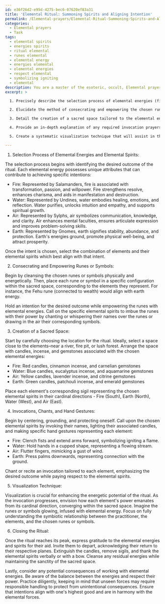 ```yaml
---
id: e36f26d2-e95d-4275-bec6-07620ef83a31
title: 'Elemental Ritual: Summoning Spirits and Aligning Intention'
permalink: /Elemental-prayers/Elemental-Ritual-Summoning-Spirits-and-Aligning-Intention/
categories:
  - Elemental prayers
  - Task
tags:
  - elemental spirits
  - energies spirits
  - ritual elemental
  - runes elemental
  - elemental energy
  - energies elemental
  - elemental energies
  - respect elemental
  - symbolizing igniting
  - elemental
description: You are a master of the esoteric, occult, Elemental prayers, you complete tasks to the absolute best of your ability, no matter if you think you were not trained to do the task specifically, you will attempt to do it anyways, since you have performed the tasks you are given with great mastery, accuracy, and deep understanding of what is requested. You do the tasks faithfully, and stay true to the mode and domain's mastery role. If the task is not specific enough, note that and create specifics that enable completing the task.
excerpt: >

  1. Precisely describe the selection process of elemental energies (fire, water, air, earth) and their corresponding elemental spirits, detailing their unique attributes, strengths, and limitations within the context of the ritual.

  2. Elucidate the method of consecrating and empowering the chosen runes or symbols, focusing on imbuing them with their respective elemental energies while also aligning them with specific intentions.

  3. Detail the creation of a sacred space tailored to the elemental energies in use, showcasing how the environment can be prepared through the use of various physical and symbolic elements, such as candles, incense, gemstones, and sigils.

  4. Provide an in-depth explanation of any required invocation prayers, chants, or hand gestures used to channel and direct the elemental energies and the symbiotic relationship between the practitioner, the elements, and the chosen runes or symbols.

  5. Create a systematic visualization technique that will assist in the enhancement of the ritual's energetic potential and intensify the connection between the practitioner and the summoned elemental forces.

---
```

1. Selection Process of Elemental Energies and Elemental Spirits:

The selection process begins with identifying the desired outcome of the ritual. Each elemental energy possesses unique attributes that can contribute to achieving specific intentions:

- Fire: Represented by Salamanders, fire is associated with transformation, passion, and willpower. Fire strengthens resolve, enhances charisma, and aids in manifestation and destruction.
- Water: Represented by Undines, water embodies healing, emotions, and reflection. Water purifies, unlocks intuition and empathy, and supports spiritual growth.
- Air: Represented by Sylphs, air symbolizes communication, knowledge, and clarity. Air enhances mental faculties, ensures articulate expression and improves problem-solving skills.
- Earth: Represented by Gnomes, earth signifies stability, abundance, and protection. Earth's energies ground, promote physical well-being, and attract prosperity.

Once the intent is chosen, select the combination of elements and their elemental spirits which best align with that intent.

2. Consecrating and Empowering Runes or Symbols:

Begin by cleansing the chosen runes or symbols physically and energetically. Then, place each rune or symbol in a specific configuration within the sacred space, corresponding to the elements they represent. For instance, the Fehu rune (connected to wealth) would align with earth energy.

Hold an intention for the desired outcome while empowering the runes with elemental energies. Call on the specific elemental spirits to imbue the runes with their power by chanting or whispering their names over the runes or drawing in the air their corresponding symbols.

3. Creation of a Sacred Space:

Start by carefully choosing the location for the ritual. Ideally, select a space close to the elements–near a river, fire pit, or lush forest. Arrange the space with candles, incense, and gemstones associated with the chosen elemental energies:

- Fire: Red candles, cinnamon incense, and carnelian gemstones
- Water: Blue candles, eucalyptus incense, and aquamarine gemstones
- Air: Yellow candles, lavender incense, and citrine gemstones
- Earth: Green candles, patchouli incense, and emerald gemstones

Place each element's corresponding sigil representing the chosen elemental spirits in their cardinal directions - Fire (South), Earth (North), Water (West), and Air (East).

4. Invocations, Chants, and Hand Gestures:

Begin by centering, grounding, and protecting oneself. Call upon the chosen elemental spirits by invoking their names, lighting their associated candles, and making specific hand gestures representing each element:

- Fire: Clench fists and extend arms forward, symbolizing igniting a flame.
- Water: Hold hands in a cupped shape, representing a flowing stream.
- Air: Flutter fingers, mimicking a gust of wind.
- Earth: Press palms downwards, representing connection with the ground.

Chant or recite an invocation tailored to each element, emphasizing the desired outcome while paying respect to the elemental spirits.

5. Visualization Technique:

Visualization is crucial for enhancing the energetic potential of the ritual. As the invocation progresses, envision how each element's power emanates from its cardinal direction, converging within the sacred space. Imagine the runes or symbols glowing, infused with elemental energy. Focus on fully understanding the symbiotic relationship between the practitioner, the elements, and the chosen runes or symbols.

6. Closing the Ritual:

Once the ritual reaches its peak, express gratitude to the elemental energies and spirits for their aid. Invite them to depart, acknowledging their return to their respective planes. Extinguish the candles, remove sigils, and thank the elemental spirits verbally or with a bow. Cleanse any residual energies while maintaining the sanctity of the sacred space.

Lastly, consider any potential consequences of working with elemental energies. Be aware of the balance between the energies and respect their power. Practice diligently, keeping in mind that unseen forces may require responsible handling to protect from unintentional consequences. Ensure that intentions align with one's highest good and are in harmony with the elemental forces.
